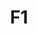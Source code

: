 ---
title: F1
description: My road to Formula 1
image:

# Badge style
style:
    background: "#2a9d8f"
    color: "#fff"
---